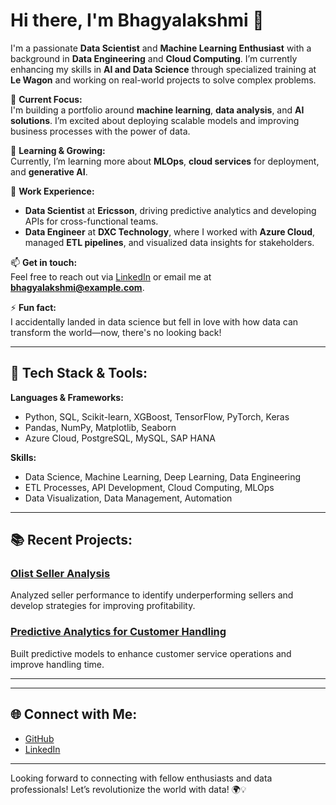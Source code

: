 # Hi there, I'm Bhagyalakshmi 👋

I'm a passionate **Data Scientist** and **Machine Learning Enthusiast** with a background in **Data Engineering** and **Cloud Computing**. I’m currently enhancing my skills in **AI and Data Science** through specialized training at **Le Wagon** and working on real-world projects to solve complex problems.

🔭 **Current Focus:**  
I'm building a portfolio around **machine learning**, **data analysis**, and **AI solutions**. I’m excited about deploying scalable models and improving business processes with the power of data.

🌱 **Learning & Growing:**  
Currently, I’m learning more about **MLOps**, **cloud services** for deployment, and **generative AI**. 

💼 **Work Experience:**  
- **Data Scientist** at **Ericsson**, driving predictive analytics and developing APIs for cross-functional teams.
- **Data Engineer** at **DXC Technology**, where I worked with **Azure Cloud**, managed **ETL pipelines**, and visualized data insights for stakeholders.

📫 **Get in touch:**  
Feel free to reach out via [LinkedIn](https://www.linkedin.com/in/bhagyalakshmi) or email me at **bhagyalakshmi@example.com**.

⚡ **Fun fact:**  
I accidentally landed in data science but fell in love with how data can transform the world—now, there's no looking back!

---

## 🚀 Tech Stack & Tools:

**Languages & Frameworks:**  
- Python, SQL, Scikit-learn, XGBoost, TensorFlow, PyTorch, Keras  
- Pandas, NumPy, Matplotlib, Seaborn  
- Azure Cloud, PostgreSQL, MySQL, SAP HANA

**Skills:**  
- Data Science, Machine Learning, Deep Learning, Data Engineering  
- ETL Processes, API Development, Cloud Computing, MLOps  
- Data Visualization, Data Management, Automation

---

## 📚 Recent Projects:


### [Olist Seller Analysis](https://github.com/Bhagyalakshmi/Olist-Seller-Analysis)  
Analyzed seller performance to identify underperforming sellers and develop strategies for improving profitability.

### [Predictive Analytics for Customer Handling](https://github.com/Bhagyalakshmi/Customer-Handling-Prediction)  
Built predictive models to enhance customer service operations and improve handling time.

---

---

## 🌐 Connect with Me:
- [GitHub](https://github.com/Bhagyalakshmi)
- [LinkedIn](https://www.linkedin.com/in/bhagyalakshmi)

---

Looking forward to connecting with fellow enthusiasts and data professionals! Let’s revolutionize the world with data! 🌍💡
